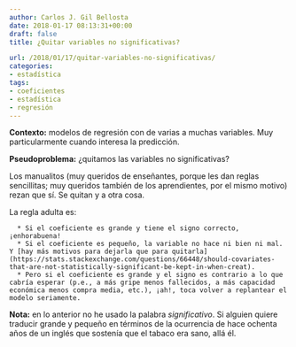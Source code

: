 ```yaml
---
author: Carlos J. Gil Bellosta
date: 2018-01-17 08:13:31+00:00
draft: false
title: ¿Quitar variables no significativas?

url: /2018/01/17/quitar-variables-no-significativas/
categories:
- estadística
tags:
- coeficientes
- estadística
- regresión
---
```


**Contexto:** modelos de regresión con de varias a muchas variables. Muy particularmente cuando interesa la predicción.

**Pseudoproblema:** ¿quitamos las variables no significativas?

Los manualitos (muy queridos de enseñantes, porque les dan reglas sencillitas; muy queridos también de los aprendientes, por el mismo motivo) rezan que sí. Se quitan y a otra cosa.

La regla adulta es:




	  * Si el coeficiente es grande y tiene el signo correcto, ¡enhorabuena!
	  * Si el coeficiente es pequeño, la variable no hace ni bien ni mal. Y [hay más motivos para dejarla que para quitarla](https://stats.stackexchange.com/questions/66448/should-covariates-that-are-not-statistically-significant-be-kept-in-when-creat).
	  * Pero si el coeficiente es grande y el signo es contrario a lo que cabría esperar (p.e., a más gripe menos fallecidos, a más capacidad económica menos compra media, etc.), ¡ah!, toca volver a replantear el modelo seriamente.


**Nota:** en lo anterior no he usado la palabra _significativo_. Si alguien quiere traducir grande y pequeño en términos de la ocurrencia de hace ochenta años de un inglés que sostenía que el tabaco era sano, allá él.


